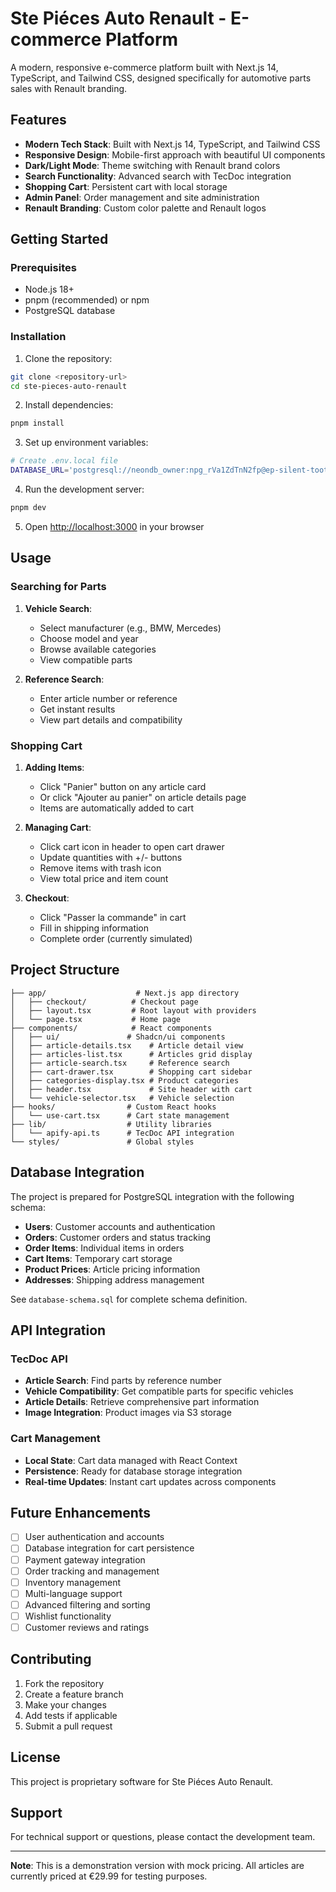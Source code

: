 # Ste Piéces Auto Renault - E-commerce Platform

A modern, responsive e-commerce platform built with Next.js 14, TypeScript, and Tailwind CSS, designed specifically for automotive parts sales with Renault branding.

## Features

- **Modern Tech Stack**: Built with Next.js 14, TypeScript, and Tailwind CSS
- **Responsive Design**: Mobile-first approach with beautiful UI components
- **Dark/Light Mode**: Theme switching with Renault brand colors
- **Search Functionality**: Advanced search with TecDoc integration
- **Shopping Cart**: Persistent cart with local storage
- **Admin Panel**: Order management and site administration
- **Renault Branding**: Custom color palette and Renault logos

## Getting Started

### Prerequisites

- Node.js 18+ 
- pnpm (recommended) or npm
- PostgreSQL database

### Installation

1. Clone the repository:
```bash
git clone <repository-url>
cd ste-pieces-auto-renault
```

2. Install dependencies:
```bash
pnpm install
```

3. Set up environment variables:
```bash
# Create .env.local file
DATABASE_URL='postgresql://neondb_owner:npg_rVa1ZdTnN2fp@ep-silent-tooth-abvgfbej-pooler.eu-west-2.aws.neon.tech/neondb?sslmode=require&channel_binding=require'
```

4. Run the development server:
```bash
pnpm dev
```

5. Open [http://localhost:3000](http://localhost:3000) in your browser

## Usage

### Searching for Parts

1. **Vehicle Search**:
   - Select manufacturer (e.g., BMW, Mercedes)
   - Choose model and year
   - Browse available categories
   - View compatible parts

2. **Reference Search**:
   - Enter article number or reference
   - Get instant results
   - View part details and compatibility

### Shopping Cart

1. **Adding Items**:
   - Click "Panier" button on any article card
   - Or click "Ajouter au panier" on article details page
   - Items are automatically added to cart

2. **Managing Cart**:
   - Click cart icon in header to open cart drawer
   - Update quantities with +/- buttons
   - Remove items with trash icon
   - View total price and item count

3. **Checkout**:
   - Click "Passer la commande" in cart
   - Fill in shipping information
   - Complete order (currently simulated)

## Project Structure

```
├── app/                    # Next.js app directory
│   ├── checkout/          # Checkout page
│   ├── layout.tsx         # Root layout with providers
│   └── page.tsx           # Home page
├── components/            # React components
│   ├── ui/               # Shadcn/ui components
│   ├── article-details.tsx    # Article detail view
│   ├── articles-list.tsx      # Articles grid display
│   ├── article-search.tsx     # Reference search
│   ├── cart-drawer.tsx        # Shopping cart sidebar
│   ├── categories-display.tsx # Product categories
│   ├── header.tsx             # Site header with cart
│   └── vehicle-selector.tsx   # Vehicle selection
├── hooks/                # Custom React hooks
│   └── use-cart.tsx      # Cart state management
├── lib/                  # Utility libraries
│   └── apify-api.ts      # TecDoc API integration
└── styles/               # Global styles
```

## Database Integration

The project is prepared for PostgreSQL integration with the following schema:

- **Users**: Customer accounts and authentication
- **Orders**: Customer orders and status tracking
- **Order Items**: Individual items in orders
- **Cart Items**: Temporary cart storage
- **Product Prices**: Article pricing information
- **Addresses**: Shipping address management

See `database-schema.sql` for complete schema definition.

## API Integration

### TecDoc API
- **Article Search**: Find parts by reference number
- **Vehicle Compatibility**: Get compatible parts for specific vehicles
- **Article Details**: Retrieve comprehensive part information
- **Image Integration**: Product images via S3 storage

### Cart Management
- **Local State**: Cart data managed with React Context
- **Persistence**: Ready for database storage integration
- **Real-time Updates**: Instant cart updates across components

## Future Enhancements

- [ ] User authentication and accounts
- [ ] Database integration for cart persistence
- [ ] Payment gateway integration
- [ ] Order tracking and management
- [ ] Inventory management
- [ ] Multi-language support
- [ ] Advanced filtering and sorting
- [ ] Wishlist functionality
- [ ] Customer reviews and ratings

## Contributing

1. Fork the repository
2. Create a feature branch
3. Make your changes
4. Add tests if applicable
5. Submit a pull request

## License

This project is proprietary software for Ste Piéces Auto Renault.

## Support

For technical support or questions, please contact the development team.

---

**Note**: This is a demonstration version with mock pricing. All articles are currently priced at €29.99 for testing purposes.
